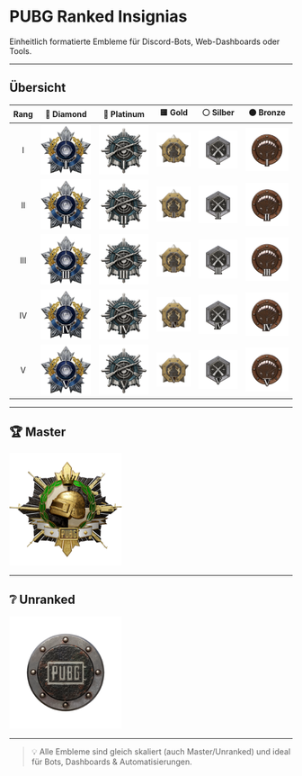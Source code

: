 # PUBG Ranked Insignias

Einheitlich formatierte Embleme für Discord-Bots, Web-Dashboards oder Tools.

---

## Übersicht

| Rang | 💎 Diamond | 🔷 Platinum | 🟨 Gold | ⚪ Silber | 🟤 Bronze |
|:----:|:----------:|:-----------:|:------:|:---------:|:---------:|
| I    | ![](https://raw.githubusercontent.com/LeonHobelmann/pubg-ranked-insignias/main/Ranked_Logos_Fixed_Size_Diamond_1.png) | ![](https://raw.githubusercontent.com/LeonHobelmann/pubg-ranked-insignias/main/Ranked_Logos_Fixed_Size_Platinum_1.png) | ![](https://raw.githubusercontent.com/LeonHobelmann/pubg-ranked-insignias/main/Ranked_Logos_Fixed_Size_Gold_1.png) | ![](https://raw.githubusercontent.com/LeonHobelmann/pubg-ranked-insignias/main/Ranked_Logos_Fixed_Size_Silver_1.png) | ![](https://raw.githubusercontent.com/LeonHobelmann/pubg-ranked-insignias/main/Ranked_Logos_Fixed_Size_Bronze_1.png) |
| II   | ![](https://raw.githubusercontent.com/LeonHobelmann/pubg-ranked-insignias/main/Ranked_Logos_Fixed_Size_Diamond_2.png) | ![](https://raw.githubusercontent.com/LeonHobelmann/pubg-ranked-insignias/main/Ranked_Logos_Fixed_Size_Platinum_2.png) | ![](https://raw.githubusercontent.com/LeonHobelmann/pubg-ranked-insignias/main/Ranked_Logos_Fixed_Size_Gold_2.png) | ![](https://raw.githubusercontent.com/LeonHobelmann/pubg-ranked-insignias/main/Ranked_Logos_Fixed_Size_Silver_2.png) | ![](https://raw.githubusercontent.com/LeonHobelmann/pubg-ranked-insignias/main/Ranked_Logos_Fixed_Size_Bronze_2.png) |
| III  | ![](https://raw.githubusercontent.com/LeonHobelmann/pubg-ranked-insignias/main/Ranked_Logos_Fixed_Size_Diamond_3.png) | ![](https://raw.githubusercontent.com/LeonHobelmann/pubg-ranked-insignias/main/Ranked_Logos_Fixed_Size_Platinum_3.png) | ![](https://raw.githubusercontent.com/LeonHobelmann/pubg-ranked-insignias/main/Ranked_Logos_Fixed_Size_Gold_3.png) | ![](https://raw.githubusercontent.com/LeonHobelmann/pubg-ranked-insignias/main/Ranked_Logos_Fixed_Size_Silver_3.png) | ![](https://raw.githubusercontent.com/LeonHobelmann/pubg-ranked-insignias/main/Ranked_Logos_Fixed_Size_Bronze_3.png) |
| IV   | ![](https://raw.githubusercontent.com/LeonHobelmann/pubg-ranked-insignias/main/Ranked_Logos_Fixed_Size_Diamond_4.png) | ![](https://raw.githubusercontent.com/LeonHobelmann/pubg-ranked-insignias/main/Ranked_Logos_Fixed_Size_Platinum_4.png) | ![](https://raw.githubusercontent.com/LeonHobelmann/pubg-ranked-insignias/main/Ranked_Logos_Fixed_Size_Gold_4.png) | ![](https://raw.githubusercontent.com/LeonHobelmann/pubg-ranked-insignias/main/Ranked_Logos_Fixed_Size_Silver_4.png) | ![](https://raw.githubusercontent.com/LeonHobelmann/pubg-ranked-insignias/main/Ranked_Logos_Fixed_Size_Bronze_4.png) |
| V    | ![](https://raw.githubusercontent.com/LeonHobelmann/pubg-ranked-insignias/main/Ranked_Logos_Fixed_Size_Diamond_5.png) | ![](https://raw.githubusercontent.com/LeonHobelmann/pubg-ranked-insignias/main/Ranked_Logos_Fixed_Size_Platinum_5.png) | ![](https://raw.githubusercontent.com/LeonHobelmann/pubg-ranked-insignias/main/Ranked_Logos_Fixed_Size_Gold_5.png) | ![](https://raw.githubusercontent.com/LeonHobelmann/pubg-ranked-insignias/main/Ranked_Logos_Fixed_Size_Silver_5.png) | ![](https://raw.githubusercontent.com/LeonHobelmann/pubg-ranked-insignias/main/Ranked_Logos_Fixed_Size_Bronze_5.png) |

---

## 🏆 Master

<img src="https://raw.githubusercontent.com/LeonHobelmann/pubg-ranked-insignias/main/Ranked_Logos_Fixed_Size_Master.png" width="200" alt="Master" />

---

## ❔ Unranked

<img src="https://raw.githubusercontent.com/LeonHobelmann/pubg-ranked-insignias/main/Ranked_Logos_Fixed_Size_Unranked.png" width="200" alt="Unranked" />

---

> 💡 Alle Embleme sind gleich skaliert (auch Master/Unranked) und ideal für Bots, Dashboards & Automatisierungen.
